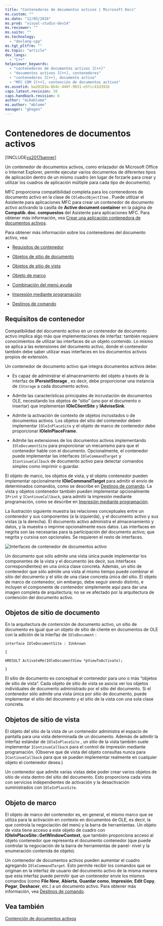 ```yaml
---
title: "Contenedores de documentos activos | Microsoft Docs"
ms.custom: ""
ms.date: "12/05/2016"
ms.prod: "visual-studio-dev14"
ms.reviewer: ""
ms.suite: ""
ms.technology: 
  - "devlang-cpp"
ms.tgt_pltfrm: ""
ms.topic: "article"
dev_langs: 
  - "C++"
helpviewer_keywords: 
  - "contenedores de documentos activos [C++]"
  - "documentos activos [C++], contenedores"
  - "contenedores [C++], documento activo"
  - "MFC COM [C++], contención de documentos activos"
ms.assetid: ba20183a-8b4c-440f-9031-e5fcc41d391b
caps.latest.revision: 10
caps.handback.revision: 6
author: "mikeblome"
ms.author: "mblome"
manager: "ghogen"
---
```

# Contenedores de documentos activos
[!INCLUDE[vs2017banner](../assembler/inline/includes/vs2017banner.md)]

Un contenedor de documentos activos, como enlazador de Microsoft Office o Internet Explorer, permite ejecutar varios documentos de diferentes tipos de aplicación dentro de un mismo cuadro \(en lugar de forzarle para crear y utilizar los cuadros de aplicación múltiple para cada tipo de documento\).  
  
 MFC proporciona compatibilidad completa para los contenedores de documento activo en la clase de `COleDocObjectItem` .  Puede utilizar el Asistente para aplicaciones MFC para crear un contenedor de documento activo activando la casilla de **Active document container** en la página de **Compatib. doc. compuestos** del Asistente para aplicaciones MFC.  Para obtener más información, vea [Crear una aplicación contenedora de documentos activos](../mfc/creating-an-active-document-container-application.md).  
  
 Para obtener más información sobre los contenedores del documento activo, vea:  
  
-   [Requisitos de contenedor](#container_requirements)  
  
-   [Objetos de sitio de documento](#document_site_objects)  
  
-   [Objetos de sitio de vista](#view_site_objects)  
  
-   [Objeto de marco](#frame_object)  
  
-   [Combinación del menú ayuda](../mfc/help-menu-merging.md)  
  
-   [Impresión mediante programación](../mfc/programmatic-printing.md)  
  
-   [Destinos de comando](../mfc/message-handling-and-command-targets.md)  
  
##  <a name="container_requirements"></a> Requisitos de contenedor  
 Compatibilidad del documento activo en un contenedor de documento activo implica algo más que implementaciones de interfaz: también requiere conocimientos de utilizar las interfaces de un objeto contenido.  Lo mismo se aplica a las extensiones del documento activo, donde el contenedor también debe saber utilizar esas interfaces en los documentos activos propios de extensión.  
  
 Un contenedor de documento activo que integra documentos activos debe:  
  
-   Es capaz de administrar el almacenamiento del objeto a través de la interfaz de **IPersistStorage** , es decir, debe proporcionar una instancia de `IStorage` a cada documento activo.  
  
-   Admite las características principales de incrustación de documentos OLE, necesitando los objetos de “sitio” \(uno por el documento o insertar\) que implementan **IOleClientSite** y **IAdviseSink**.  
  
-   Admite la activación de contexto de objetos incrustados o de documentos activos.  Los objetos del sitio del contenedor deben implementar `IOleInPlaceSite` y el objeto de marco de contenedor debe proporcionar **IOleInPlaceFrame**.  
  
-   Admite las extensiones de los documentos activos implementando `IOleDocumentSite` para proporcionar un mecanismo para que el contenedor hable con el documento.  Opcionalmente, el contenedor puede implementar las interfaces `IOleCommandTarget` y `IContinueCallback` de documento activo para detectar comandos simples como imprimir o guardar.  
  
 El objeto de marco, los objetos de vista, y el objeto contenedor pueden implementar opcionalmente **IOleCommandTarget** para admitir el envío de determinados comandos, como se describe en [Destinos de comando](../mfc/message-handling-and-command-targets.md).  La vista y objetos contenedor también pueden implementar opcionalmente `IPrint` y `IContinueCallback`, para admitir la impresión mediante programación, como se describe en [Impresión mediante programación](../mfc/programmatic-printing.md).  
  
 La ilustración siguiente muestra las relaciones conceptuales entre un contenedor y sus componentes \(a la izquierda\), y el documento activo y sus vistas \(a la derecha\).  El documento activo administra el almacenamiento y datos, y la muestra o imprime opcionalmente esos datos.  Las interfaces en negrita son las necesarias para la participación del documento activo; que negrita y cursiva son opcionales.  Se requieren el resto de interfaces.  
  
 ![Interfaces de contenedor de documentos activo](../mfc/media/vc37gj1.png "vc37gj1")  
  
 Un documento que sólo admite una vista única puede implementar los componentes de la vista y el documento \(es decir, sus interfaces correspondientes\) en una única clase concreta.  Además, un sitio de contenedor que sólo admite una vista al mismo tiempo puede combinar el sitio del documento y el sitio de una clase concreta única del sitio.  El objeto de marco de contenedor, sin embargo, debe seguir siendo distinto, e incluyen el componente de contenedor simplemente aquí para dar una imagen completa de arquitectura; no se ve afectado por la arquitectura de contención del documento activo.  
  
##  <a name="document_site_objects"></a> Objetos de sitio de documento  
 En la arquitectura de contención de documento activo, un sitio de documento es igual que un objeto de sitio de cliente en documentos de OLE con la adición de la interfaz de `IOleDocument` :  
  
 `interface IOleDocumentSite : IUnknown`  
  
 `{`  
  
 `HRESULT ActivateMe(IOleDocumentView *pViewToActivate);`  
  
 `}`  
  
 El sitio de documento es conceptual el contenedor para uno o más “objetos de sitio de vista”.  Cada objeto de sitio de vista se asocia ver los objetos individuales de documento administrado por el sitio del documento.  Si el contenedor sólo admite una vista única por sitio de documento, puede implementar el sitio del documento y el sitio de la vista con una sola clase concreta.  
  
##  <a name="view_site_objects"></a> Objetos de sitio de vista  
 El objeto del sitio de la vista de un contenedor administra el espacio de pantalla para una vista determinada de un documento.  Además de admitir la interfaz estándar de `IOleInPlaceSite` , un sitio de la vista también suele implementar `IContinueCallback` para el control de impresión mediante programación. \(Observe que de vista del objeto consultas nunca para `IContinueCallback` para que se pueden implementar realmente en cualquier objeto el contenedor desea.\)  
  
 Un contenedor que admite varias vistas debe poder crear varios objetos de sitio de vista dentro del sitio del documento.  Esto proporciona cada vista con servicios independientes de activación y la desactivación suministrados con `IOleInPlaceSite`.  
  
##  <a name="frame_object"></a> Objeto de marco  
 El objeto de marco del contenedor es, en general, el mismo marco que se utiliza para la activación en contexto en documentos de OLE, es decir, la que controla la negociación del menú y la barra de herramientas.  Un objeto de vista tiene acceso a este objeto de cuadro con **IOleInPlaceSite::GetWindowContext**, que también proporciona acceso al objeto contenedor que representa el documento contenedor \(que puede controlar la negociación de la barra de herramientas de panel\- nivel y la enumeración contenida de objeto\).  
  
 Un contenedor de documentos activos pueden aumentar el cuadro agregando `IOleCommandTarget`.  Esto permite recibir los comandos que se originan en la interfaz de usuario del documento activo de la misma manera que esta interfaz puede permitir que un contenedor envíe los mismos comandos \(como **File New**, **Abierta**, **Guardar como**, **Impresión**; **Edit Copy**, **Pegar**, **Deshacer**, etc.\) a un documento activo.  Para obtener más información, vea [Destinos de comando](../mfc/message-handling-and-command-targets.md).  
  
## Vea también  
 [Contención de documentos activos](../mfc/active-document-containment.md)